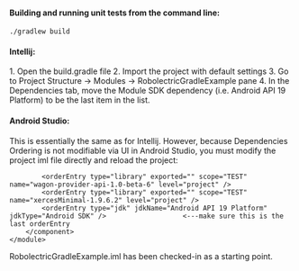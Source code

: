 <h4>Building and running unit tests from the command line:</h4>
<code>./gradlew build</code>
<br>
<h4>Intellij:</h4>
1. Open the build.gradle file
2. Import the project with default settings
3. Go to Project Structure -> Modules -> RobolectricGradleExample pane
4. In the Dependencies tab, move the Module SDK dependency (i.e. Android API 19 Platform) to be the last item in the list.


<h4>Android Studio:</h4>
This is essentially the same as for Intellij. However, because Dependencies Ordering is not modifiable via UI in Android Studio, you must modify the project iml file directly and reload the project:

	    	<orderEntry type="library" exported="" scope="TEST" name="wagon-provider-api-1.0-beta-6" level="project" />
	    	<orderEntry type="library" exported="" scope="TEST" name="xercesMinimal-1.9.6.2" level="project" />
	    	<orderEntry type="jdk" jdkName="Android API 19 Platform" jdkType="Android SDK" />					<---make sure this is the last orderEntry
		</component>
	</module>



RobolectricGradleExample.iml has been checked-in as a starting point.


